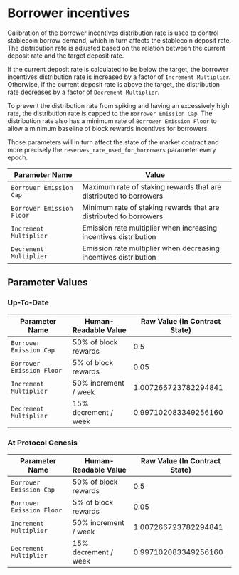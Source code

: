 # Borrower incentives

Calibration of the borrower incentives distribution rate is used to control stablecoin borrow demand, which in turn affects the stablecoin deposit rate. The distribution rate is adjusted based on the relation between the current deposit rate and the target deposit rate.

If the current deposit rate is calculated to be below the target, the borrower incentives distribution rate is increased by a factor of `Increment Multiplier`. Otherwise, if the current deposit rate is above the target, the distribution rate decreases by a factor of `Decrement Multiplier`.

To prevent the distribution rate from spiking and having an excessively high rate, the distribution rate is capped to the `Borrower Emission Cap`. The distribution rate also has a minimum rate of `Borrower Emission Floor` to allow a minimum baseline of block rewards incentives for borrowers.

Those parameters will in turn affect the state of the market contract and more precisely the `reserves_rate_used_for_borrowers` parameter every epoch.

| Parameter Name            | Value                                                             |
| ------------------------- | ----------------------------------------------------------------- |
| `Borrower Emission Cap`   | Maximum rate of staking rewards that are distributed to borrowers |
| `Borrower Emission Floor` | Minimum rate of staking rewards that are distributed to borrowers |
| `Increment Multiplier`    | Emission rate multiplier when increasing incentives distribution  |
| `Decrement Multiplier`    | Emission rate multiplier when decreasing incentives distribution  |

## Parameter Values

### Up-To-Date

| Parameter Name            | Human-Readable Value | Raw Value (In Contract State) |
| ------------------------- | -------------------- | ----------------------------- |
| `Borrower Emission Cap`   | 50% of block rewards | 0.5                           |
| `Borrower Emission Floor` | 5% of block rewards  | 0.05                          |
| `Increment Multiplier`    | 50% increment / week | 1.007266723782294841          |
| `Decrement Multiplier`    | 15% decrement / week | 0.997102083349256160          |

### At Protocol Genesis

| Parameter Name            | Human-Readable Value | Raw Value (In Contract State) |
| ------------------------- | -------------------- | ----------------------------- |
| `Borrower Emission Cap`   | 50% of block rewards | 0.5                           |
| `Borrower Emission Floor` | 5% of block rewards  | 0.05                          |
| `Increment Multiplier`    | 50% increment / week | 1.007266723782294841          |
| `Decrement Multiplier`    | 15% decrement / week | 0.997102083349256160          |
